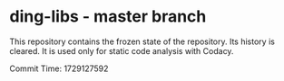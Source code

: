 # ding-libs - master branch

This repository contains the frozen state of the repository.
Its history is cleared. It is used only for static code
analysis with Codacy.

Commit Time: 1729127592